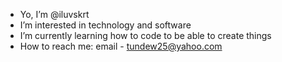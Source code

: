 - Yo, I’m @iluvskrt
- I’m interested in technology and software
- I’m currently learning how to code to be able to create things
- How to reach me: email - tundew25@yahoo.com

<!---
iluvskrt/iluvskrt is a ✨ special ✨ repository because its `README.md` (this file) appears on your GitHub profile.
You can click the Preview link to take a look at your changes.
--->
